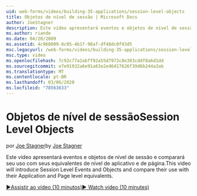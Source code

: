 ```yaml
---
uid: web-forms/videos/building-35-applications/session-level-objects
title: Objetos de nível de sessão | Microsoft Docs
author: JoeStagner
description: Este vídeo apresentará eventos e objetos de nível de sessão e comparará seu uso com seus equivalentes de nível de aplicativo e de página.
ms.author: riande
ms.date: 04/20/2009
ms.assetid: 4c968009-8c05-4b1f-98af-df48dc0f93d5
msc.legacyurl: /web-forms/videos/building-35-applications/session-level-objects
msc.type: video
ms.openlocfilehash: 7c92c77a2abff92a55d7972c8e383cddf8a6d1dd
ms.sourcegitcommit: e7e91932a6e91a63e2e46417626f39d6b244a3ab
ms.translationtype: MT
ms.contentlocale: pt-BR
ms.lasthandoff: 03/06/2020
ms.locfileid: "78563633"
---
```

# <a name="session-level-objects"></a><span data-ttu-id="3fb49-103">Objetos de nível de sessão</span><span class="sxs-lookup"><span data-stu-id="3fb49-103">Session Level Objects</span></span>

<span data-ttu-id="3fb49-104">por [Joe Stagner](https://github.com/JoeStagner)</span><span class="sxs-lookup"><span data-stu-id="3fb49-104">by [Joe Stagner](https://github.com/JoeStagner)</span></span>

<span data-ttu-id="3fb49-105">Este vídeo apresentará eventos e objetos de nível de sessão e comparará seu uso com seus equivalentes de nível de aplicativo e de página.</span><span class="sxs-lookup"><span data-stu-id="3fb49-105">This video will introduce Session Level Events and Objects and compare their use with their Application and Page level equivalents.</span></span>

[<span data-ttu-id="3fb49-106">&#9654;Assistir ao vídeo (10 minutos)</span><span class="sxs-lookup"><span data-stu-id="3fb49-106">&#9654; Watch video (10 minutes)</span></span>](https://channel9.msdn.com/Blogs/ASP-NET-Site-Videos/session-level-objects)
